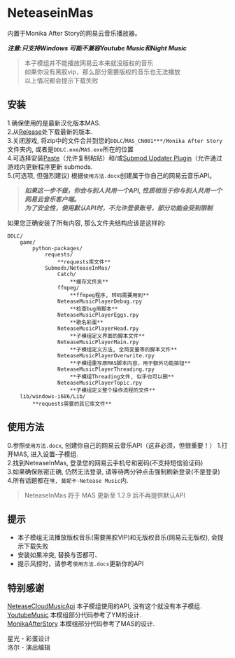 # NeteaseinMas
内置于Monika After Story的网易云音乐播放器。

***注意:只支持Windows 可能不兼容Youtube Music和Night Music***      
> 本子模组并不能播放网易云本来就没版权的音乐     
> 如果你没有黑胶vip，那么部分需要版权的音乐也无法播放   
> 以上情况都会提示下载失败   

## 安装

1.确保使用的是最新汉化版本MAS.    
2.从[Release](https://github.com/PencilMario/NeteaseInMas/releases)处下载最新的版本.    
3.关闭游戏, 将zip中的文件合并到您的`DDLC`/`MAS_CN001***/Monika After Story`文件夹内, 或者是`DDLC.exe`/`MAS.exe`所在的位置    
4.可选择安装[Paste](https://github.com/Legendkiller21/MAS-Submods-Paste)（允许复制粘贴）和/或[Submod Updater Plugin](https://github.com/Booplicate/MAS-Submods-SubmodUpdaterPlugin)（允许通过游戏内更新程序更新 submods.     
5.(可选项, 但强烈建议) 根据`使用方法.docx`创建属于你自己的网易云音乐API。
> ***如果这一步不做，你会与别人共用一个API, 性质相当于你与别人共用一个网易云音乐客户端。***  
> ***为了安全性，使用默认API时，不允许登录账号，部分功能会受到限制***

如果您正确安装了所有内容, 那么文件夹结构应该是这样的:
```
DDLC/
    game/
        python-packages/
            requests/
                **requests库文件**
            Submods/NeteaseInMas/
                Catch/
                    **缓存文件夹**
                ffmpeg/
                    **ffmpeg程序, 转码需要用到**
                NeteaseMusicPlayerDebug.rpy 
                    **检查bug用脚本**
                NeteaseMusicPlayerEggs.rpy
                    **歌名彩蛋**
                NeteaseMusicPlayerHead.rpy
                    **子模组定义界面的脚本文件**
                NeteaseMusicPlayerMain.rpy
                    **子模组定义方法, 全局变量等的脚本文件**
                NeteaseMusicPlayerOverwrite.rpy
                    **子模组重写原MAS脚本内容，用于额外功能按钮**
                NeteaseMusicPlayerThreading.rpy
                    **子模组Threading文件, 似乎也可以删**
                NeteaseMusicPlayerTopic.rpy
                    **子模组定义整个操作流程的文件**
    lib/windows-i686/Lib/
        **requests需要的其它库文件**
```

## 使用方法  

0.参照`使用方法.docx`, 创建你自己的网易云音乐API（这非必须，但很重要！）
1.打开MAS, 进入设置-子模组.  
2.找到NeteaseInMas, 登录您的网易云手机号和密码(不支持短信验证码)  
3.如果确保账密正确, 仍然无法登录, 请等待两分钟点击强制刷新登录(不是登录)  
4.所有话题都在`嘿, 莫妮卡-Netease Music`内.  

> NeteaseInMas 将于 MAS 更新至 1.2.9 后不再提供默认API

## 提示

* 本子模组无法播放版权音乐(需要黑胶VIP)和无版权音乐(网易云无版权), 会提示下载失败
* 安装如果冲突, 替换与否都可、
* 提示风控时，请参考`使用方法.docs`更新你的API

## 特别感谢
[NeteaseCloudMusicApi](https://github.com/Binaryify/NeteaseCloudMusicApi) 本子模组使用的API, 没有这个就没有本子模组.  
[YoutubeMusic](https://github.com/Booplicate/MAS-Submods-YouTubeMusic) 本模组部分代码参考了YM的设计.  
[MonikaAfterStory](https://github.com/Monika-After-Story/MonikaModDev) 本模组部分代码参考了MAS的设计.  

星光 - 彩蛋设计  
洛尔 - 演出编辑  
